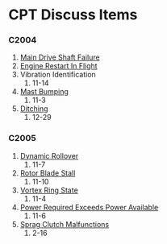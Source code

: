 # CPT Discuss Items

### C2004

1. [Main Drive Shaft Failure](https://github.com/wesleyem/th57/blob/master/EPS.md#main-drive-shaft-failure)
1. [Engine Restart In Flight](https://github.com/wesleyem/th57/blob/master/EPS.md#engine-restart-in-flight)
1. Vibration Identification
    1. 11-14
1. [Mast Bumping](https://github.com/wesleyem/th57/blob/master/EPS.md#mast-bumping)
    1. 11-3
1. [Ditching](https://github.com/wesleyem/th57/blob/master/EPS.md#immediate-landingditching)
    1. 12-29

### C2005

1. [Dynamic Rollover](https://github.com/wesleyem/th57/blob/master/EPS.md#dynamic-rollover)
    1. 11-7
1. [Rotor Blade Stall](https://github.com/wesleyem/th57/blob/master/EPS.md#rotor-blade-stall)
    1. 11-10
1. [Vortex Ring State](https://github.com/wesleyem/th57/blob/master/EPS.md#vortex-ring-state)
    1. 11-4
1. [Power Required Exceeds Power Available](https://github.com/wesleyem/th57/blob/master/EPS.md#power-required-exceeds-power-available)
    1. 11-6
1. [Sprag Clutch Malfunctions](https://github.com/wesleyem/th57/blob/master/EPS.md#sprag-clutch-seizure)
    1. 2-16
